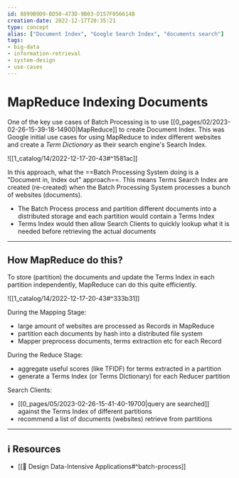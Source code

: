 ```yaml
---
id: 8899B9D9-BD50-473D-9B03-D157F056614B
creation-date: 2022-12-17T20:35:21 
type: concept
alias: ["Document Index", "Google Search Index", "documents search"]
tags:  
- big-data  
- information-retrieval
- system-design 
- use-cases
---
```


# MapReduce Indexing Documents 

One of the key use cases of Batch Processing is to use [[0_pages/02/2023-02-26-15-39-18-14900|MapReduce]] to create Document Index. This was Google initial use cases for using MapReduce to index different websites and create a *Term Dictionary* as their search engine's Search Index. 

![[1_catalog/14/2022-12-17-20-43#^1581ac]]

In this approach, what the ==Batch Processing System doing is a "Document in, Index out" approach==. This means Terms Search Index are created (re-created) when the Batch Processing System processes a bunch of websites (documents).
- The Batch Process process and partition different documents into a distributed storage and each partition would contain a Terms Index
- Terms Index would then allow Search Clients to quickly lookup what it is needed before retrieving the actual documents

---
## How MapReduce do this?

To store (partition) the documents and update the Terms Index in each partition independently, MapReduce can do this quite efficiently. 

![[1_catalog/14/2022-12-17-20-43#^333b31]]

During the Mapping Stage: 
- large amount of websites are processed as Records in MapReduce
- partition each documents by hash into a distributed file system
- Mapper preprocess documents, terms extraction etc for each Record

During the Reduce Stage: 
- aggregate useful scores (like TFIDF) for terms extracted in a partition
- generate a Terms Index (or Terms Dictionary) for each Reducer partition

Search Clients: 
- [[0_pages/05/2023-02-26-15-41-40-19700|query are searched]] against the Terms Index of different partitions
- recommend a list of documents (websites) retrieve from partitions

---
## ℹ️ Resources
- [[📕 Design Data-Intensive Applications#^batch-process]]